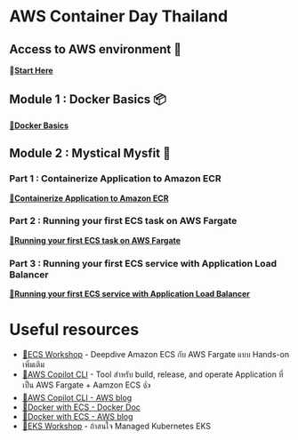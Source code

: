 # AWS Container Day Thailand

## Access to AWS environment 🏁

🔗[**Start Here**](https://dashboard.eventengine.run/login)

## Module 1 : Docker Basics 📦

[🔗**Docker Basics**](https://dashboard.eventengine.run/login)

## Module 2 : Mystical Mysfit 🦄

### Part 1 : Containerize Application to Amazon ECR

[🔗**Containerize Application to Amazon ECR**](https://containers-immersionday.workshop.aws/ecs/containerize_the_mythical_mysfits_monolith.html) 

### Part 2 : Running your first ECS task on AWS Fargate

[🔗**Running your first ECS task on AWS Fargate**](https://containers-immersionday.workshop.aws/ecs/deploy_the_container_using_aws_fargate.html) 

### Part 3 : Running your first ECS service with Application Load Balancer

[🔗**Running your first ECS service with Application Load Balancer**](https://containers-immersionday.workshop.aws/ecs/scale_the_ecs_service.html) 


# Useful resources
* [🔗ECS Workshop](https://ecsworkshop.com/) - Deepdive Amazon ECS กับ AWS Fargate แบบ Hands-on เพิ่มเติม 
* [🔗AWS Copilot CLI](https://aws.github.io/copilot-cli/) - Tool สำหรับ build, release, and operate Application ที่เป็น AWS Fargate + Aamzon ECS 👍
* [🔗AWS Copilot CLI - AWS blog](https://aws.amazon.com/blogs/containers/introducing-aws-copilot/)
* [🔗Docker with ECS - Docker Doc](https://docs.docker.com/cloud/ecs-integration/)
* [🔗Docker with ECS - AWS blog](https://aws.amazon.com/blogs/containers/deploy-applications-on-amazon-ecs-using-docker-compose/)
* [🔗EKS Workshop](https://www.eksworkshop.com/) - ถ้าสนใจ Managed Kubernetes EKS

